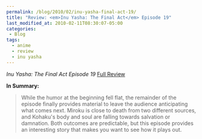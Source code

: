 ```yaml
---
permalink: /blog/2010/02/inu-yasha-final-act-19/
title: "Review: <em>Inu Yasha: The Final Act</em> Episode 19"
last_modified_at: 2010-02-11T08:30:07-05:00
categories:
 - Blog
tags:
  - anime
  - review
  - inu yasha
---
```


_Inu Yasha: The Final Act Episode 19_ [Full Review](http://www.mania.com/inu-yasha-final-act-episode-19_article_120546.html)

**In Summary:**
> While the humor at the beginning fell flat, the remainder of the episode finally provides material to leave the audience anticipating what comes next. Miroku is close to death from two different sources, and Kohaku's body and soul are falling towards salvation or damnation. Both outcomes are predictable, but this episode provides an interesting story that makes you want to see how it plays out.